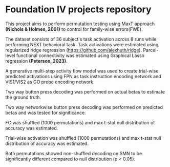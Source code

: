 # Foundation IV projects repository

This project aims to perform permutation testing using MaxT approach **(Nichols & Holmes, 2001)** to control for family-wise errors(FWE).

The dataset consists of 36 subject's task activation across 8 runs while performing NEXT behavioral task. 
Task activations were estimated using regularized ridge regression (https://github.com/alexhuth/ridge). 
Parcel-level functional connectivity was estimated using Graphical Lasso regression **(Peterson, 2023)**.

A generative multi-step activity flow model was used to create trial-wise predicted activations using FPN as 
task instruction encoding network and VIS1/VIS2 as GO probe encoding network.

Two way button press decoding was performed on actual betas to estimate the ground truth.

Two way networkwise button press decoding was performed on predicted betas and was tested for significance. 

FC was shuffled (1000 permutations) and max t-stat null distribution of accuracy was estimated. 

Trial-wise activation was shuffled (1000 permutations) and max t-stat null distribution of accuracy was estimated. 

Both permutations showed non-shuffled decoding on SMN to be significantly different compared to null distribution (p < 0.05).





